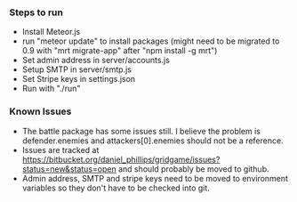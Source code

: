 ### Steps to run ###

* Install Meteor.js
* run "meteor update" to install packages (might need to be migrated to 0.9 with "mrt migrate-app" after "npm install -g mrt")
* Set admin address in server/accounts.js
* Setup SMTP in server/smtp.js
* Set Stripe keys in settings.json
* Run with "./run"


### Known Issues ###

* The battle package has some issues still.  I believe the problem is defender.enemies and attackers[0].enemies should not be a reference.
* Issues are tracked at https://bitbucket.org/daniel_phillips/gridgame/issues?status=new&status=open and should probably be moved to github.
* Admin address, SMTP and stripe keys need to be moved to environment variables so they don't have to be checked into git.